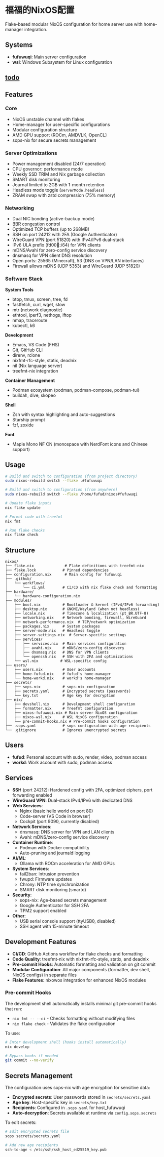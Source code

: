 # 福福的NixOS配置

Flake-based modular NixOS configuration for home server use with home-manager integration.

## Systems

- **fufuwuqi**: Main server configuration
- **wsl**: Windows Subsystem for Linux configuration

## [todo](todo.md)

## Features

### Core
- NixOS unstable channel with flakes
- Home-manager for user-specific configurations
- Modular configuration structure
- AMD GPU support (ROCm, AMDVLK, OpenCL)
- sops-nix for secure secrets management

### Server Optimizations
- Power management disabled (24/7 operation)
- CPU governor: performance mode
- Weekly SSD TRIM and Nix garbage collection
- SMART disk monitoring
- Journal limited to 2GB with 1-month retention
- Headless mode toggle (`serverMode.headless`)
- ZRAM swap with zstd compression (75% memory)

### Networking
- Dual NIC bonding (active-backup mode)
- BBR congestion control
- Optimized TCP buffers (up to 268MB)
- SSH on port 24212 with 2FA (Google Authenticator)
- WireGuard VPN (port 51820) with IPv4/IPv6 dual-stack
- IPv6 ULA prefix (fd00:100::/64) for VPN clients
- mDNS/Avahi for zero-config service discovery
- dnsmasq for VPN client DNS resolution
- Open ports: 25565 (Minecraft), 53 (DNS on VPN/LAN interfaces)
- Firewall allows mDNS (UDP 5353) and WireGuard (UDP 51820)

### Software Stack

**System Tools**
- btop, tmux, screen, tree, fd
- fastfetch, curl, wget, stow
- mtr (network diagnostic)
- ethtool, iperf3, nethogs, iftop
- nmap, traceroute
- kubectl, k6

**Development**
- Emacs, VS Code (FHS)
- Git, GitHub CLI
- direnv, rclone
- nixfmt-rfc-style, statix, deadnix
- nil (Nix language server)
- treefmt-nix integration

**Container Management**
- Podman ecosystem (podman, podman-compose, podman-tui)
- buildah, dive, skopeo

**Shell**
- Zsh with syntax highlighting and auto-suggestions
- Starship prompt
- fzf, zoxide

**Font**
- Maple Mono NF CN (monospace with NerdFont icons and Chinese support)

## Usage

```bash
# Build and switch to configuration (from project directory)
sudo nixos-rebuild switch --flake .#fufuwuqi

# Build and switch to configuration (from anywhere)
sudo nixos-rebuild switch --flake /home/fufud/nixos#fufuwuqi

# Update flake inputs
nix flake update

# Format code with treefmt
nix fmt

# Run flake checks
nix flake check
```

## Structure

```
nixos/
├── flake.nix              # Flake definitions with treefmt-nix
├── flake.lock            # Pinned dependencies
├── configuration.nix      # Main config for fufuwuqi
├── .github/
│   └── workflows/
│       └── ci.yml        # CI/CD with nix flake check and formatting
├── hardware/
│   └── hardware-configuration.nix
├── modules/
│   ├── boot.nix          # Bootloader & kernel (IPv4/IPv6 forwarding)
│   ├── desktop.nix       # GNOME/Wayland (when not headless)
│   ├── locale.nix        # Timezone & localization (pt_BR.UTF-8)
│   ├── networking.nix    # Network bonding, firewall, WireGuard
│   ├── network-performance.nix  # TCP/network optimization
│   ├── packages.nix      # System packages
│   ├── server-mode.nix   # Headless toggle
│   ├── server-settings.nix  # Server-specific settings
│   ├── services/
│   │   ├── services.nix  # Main services configuration
│   │   ├── avahi.nix     # mDNS/zero-config discovery
│   │   ├── dnsmasq.nix   # DNS for VPN clients
│   │   └── openssh.nix   # SSH with 2FA and optimizations
│   └── wsl.nix          # WSL-specific config
├── users/
│   ├── users.nix         # User accounts
│   ├── home-fufud.nix    # fufud's home-manager
│   └── home-workd.nix    # workd's home-manager
├── secrets/
│   ├── sops.nix          # sops-nix configuration
│   ├── secrets.yaml      # Encrypted secrets (passwords)
│   └── key.txt           # Age key for decryption
├── nix/
│   ├── devshell.nix      # Development shell configuration
│   ├── formatter.nix     # Treefmt configuration
│   ├── nixos-fufuwuqi.nix # Main server NixOS configuration
│   ├── nixos-wsl.nix     # WSL NixOS configuration
│   └── pre-commit-hooks.nix # Pre-commit hooks configuration
├── .sops.yaml            # sops configuration with age recipients
└── .gitignore            # Ignores unencrypted secrets
```

## Users

- **fufud**: Personal account with sudo, render, video, podman access
- **workd**: Work account with sudo, podman access

## Services

- **SSH** (port 24212): Hardened config with 2FA, optimized ciphers, port forwarding enabled
- **WireGuard VPN**: Dual-stack IPv4/IPv6 with dedicated DNS
- **Web Services**:
  - Nginx (basic hello world on port 80)
  - Code-server (VS Code in browser)
  - Cockpit (port 9090, currently disabled)
- **Network Services**:
  - dnsmasq: DNS server for VPN and LAN clients
  - Avahi: mDNS/zero-config service discovery
- **Container Runtime**:
  - Podman with Docker compatibility
  - Auto-pruning and journald logging
- **AI/ML**:
  - Ollama with ROCm acceleration for AMD GPUs
- **System Services**:
  - fail2ban: Intrusion prevention
  - fwupd: Firmware updates
  - Chrony: NTP time synchronization
  - SMART disk monitoring (smartd)
- **Security**:
  - sops-nix: Age-based secrets management
  - Google Authenticator for SSH 2FA
  - TPM2 support enabled
- **Other**:
  - USB serial console support (ttyUSB0, disabled)
  - SSH agent with 15-minute timeout

## Development Features

- **CI/CD**: GitHub Actions workflow for flake checks and formatting
- **Code Quality**: treefmt-nix with nixfmt-rfc-style, statix, and deadnix
- **Pre-commit Hooks**: Automatic formatting and validation on git commit
- **Modular Configuration**: All major components (formatter, dev shell, NixOS configs) in separate files
- **Flake Features**: nixowos integration for enhanced NixOS modules

### Pre-commit Hooks

The development shell automatically installs minimal git pre-commit hooks that run:
- `nix fmt -- --ci` - Checks formatting without modifying files
- `nix flake check` - Validates the flake configuration

To use:
```bash
# Enter development shell (hooks install automatically)
nix develop

# Bypass hooks if needed
git commit --no-verify
```

## Secrets Management

The configuration uses sops-nix with age encryption for sensitive data:

- **Encrypted secrets**: User passwords stored in `secrets/secrets.yaml`
- **Age key**: Host-specific key in `secrets/key.txt`
- **Recipients**: Configured in `.sops.yaml` for host_fufuwuqi
- **Auto-decryption**: Secrets available at runtime via `config.sops.secrets`

To edit secrets:
```bash
# Edit encrypted secrets file
sops secrets/secrets.yaml

# Add new age recipients
ssh-to-age < /etc/ssh/ssh_host_ed25519_key.pub
```
